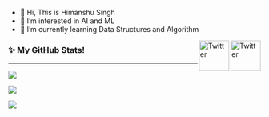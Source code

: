 - 👋 Hi, This is Himanshu Singh
- 👀 I’m interested in AI and ML
- 🌱 I’m currently learning Data Structures and Algorithm




<!---
viraj3110/viraj3110 is a ✨ special ✨ repository because its `README.md` (this file) appears on your GitHub profile.
You can click the Preview link to take a look at your changes.
--->

<a href="https://twitter.com/singhhimanshu3110" target="_blank"><img src="https://cdn2.iconfinder.com/data/icons/social-media-2199/64/social_media_isometric_6-twitter-512.png" height="60px" width="60px" alt="Twitter" align="right"></a><a href="https://www.linkedin.com/in/singhhimanshu3110/" target="_blank"><img src="https://cdn2.iconfinder.com/data/icons/social-media-2199/64/social_media_isometric_14-linkedin-512.png" height="60px" width="60px" alt="Twitter" align="right"></a>

### ✨ My GitHub Stats!
---
<p><a href="#">
  <img align="center" src="https://github-readme-stats.vercel.app/api?username=singhhimanshu31&show_icons=true&include_all_commits=true&theme=dark" />
</a></p>
<p><a href="#">
  <img align="center" src="http://github-readme-streak-stats.herokuapp.com?user=singhhimanshu31&theme=dark" />
</a></p>
<p><a href="#">
  <img align="center" src="https://activity-graph.herokuapp.com/graph?username=singhhimanshu31&theme=xcode" />
</a></p>
